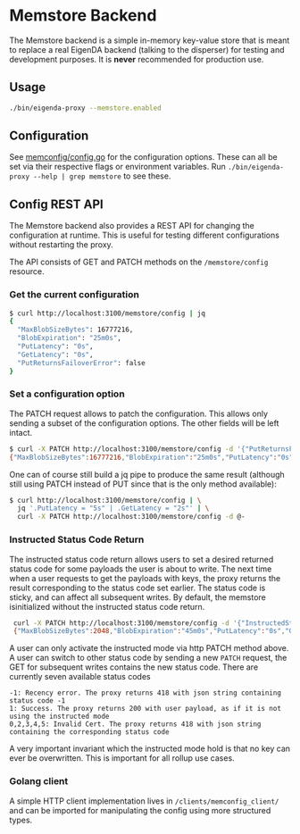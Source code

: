 # Memstore Backend

The Memstore backend is a simple in-memory key-value store that is meant to replace a real EigenDA backend (talking to the disperser) for testing and development purposes. It is **never** recommended for production use.

## Usage

```bash
./bin/eigenda-proxy --memstore.enabled
```

## Configuration

See [memconfig/config.go](./memconfig/config.go) for the configuration options.
These can all be set via their respective flags or environment variables. Run `./bin/eigenda-proxy --help | grep memstore` to see these.

## Config REST API

The Memstore backend also provides a REST API for changing the configuration at runtime. This is useful for testing different configurations without restarting the proxy.

The API consists of GET and PATCH methods on the `/memstore/config` resource.

### Get the current configuration

```bash
$ curl http://localhost:3100/memstore/config | jq
{
  "MaxBlobSizeBytes": 16777216,
  "BlobExpiration": "25m0s",
  "PutLatency": "0s",
  "GetLatency": "0s",
  "PutReturnsFailoverError": false
}
```

### Set a configuration option

The PATCH request allows to patch the configuration. This allows only sending a subset of the configuration options. The other fields will be left intact.

```bash
$ curl -X PATCH http://localhost:3100/memstore/config -d '{"PutReturnsFailoverError": true}'
{"MaxBlobSizeBytes":16777216,"BlobExpiration":"25m0s","PutLatency":"0s","GetLatency":"0s","PutReturnsFailoverError":true}
```

One can of course still build a jq pipe to produce the same result (although still using PATCH instead of PUT since that is the only method available):
```bash
$ curl http://localhost:3100/memstore/config | \
  jq '.PutLatency = "5s" | .GetLatency = "2s"' | \
  curl -X PATCH http://localhost:3100/memstore/config -d @-
```

### Instructed Status Code Return
The instructed status code return allows users to set a desired returned status code for some payloads the user is about to write. The next time when a user requests to get the payloads with keys, the proxy returns the result corresponding to the status code set earlier. The status code is sticky, and
can affect all subsequent writes. By default, the memstore isinitialized without the instructed status code return.

```bash
 curl -X PATCH http://localhost:3100/memstore/config -d '{"InstructedStatusCodeReturn": {"GetReturnsStatusCode": 3, "IsActivated": true }}'
 {"MaxBlobSizeBytes":2048,"BlobExpiration":"45m0s","PutLatency":"0s","GetLatency":"0s","PutReturnsFailoverError":false,"InstructedStatusCodeReturn":{"GetReturnsStatusCode":3,"IsActivated":true}}
```

A user can only activate the instructed mode via http PATCH method above. A user can switch to other status code by sending a new `PATCH`
request, the GET for subsequent writes contains the new status code. There are currently seven available status codes
```
-1: Recency error. The proxy returns 418 with json string containing status code -1
1: Success. The proxy returns 200 with user payload, as if it is not using the instructed mode
0,2,3,4,5: Invalid Cert. The proxy returns 418 with json string containing the corresponding status code
```

A very important invariant which the instructed mode hold is that no key can ever be overwritten. This is important for all rollup use cases.
### Golang client
A simple HTTP client implementation lives in `/clients/memconfig_client/` and can be imported for manipulating the config using more structured types.